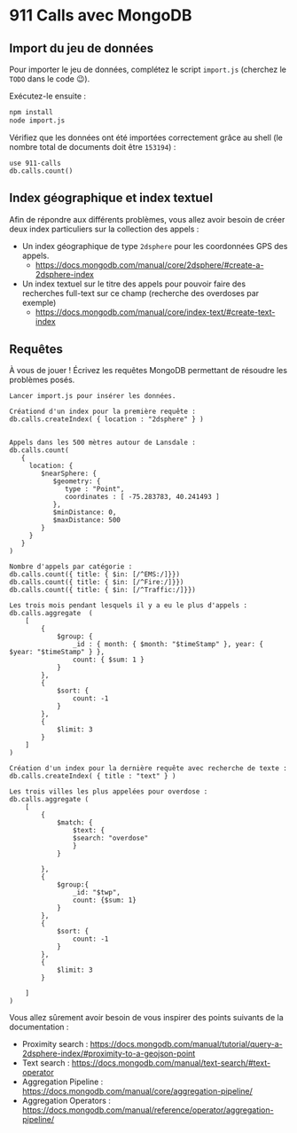 # 911 Calls avec MongoDB

## Import du jeu de données

Pour importer le jeu de données, complétez le script `import.js` (cherchez le `TODO` dans le code :wink:).

Exécutez-le ensuite :

```bash
npm install
node import.js
```

Vérifiez que les données ont été importées correctement grâce au shell (le nombre total de documents doit être `153194`) :

```
use 911-calls
db.calls.count()
```

## Index géographique et index textuel

Afin de répondre aux différents problèmes, vous allez avoir besoin de créer deux index particuliers sur la collection des appels :

* Un index géographique de type `2dsphere` pour les coordonnées GPS des appels.
  * https://docs.mongodb.com/manual/core/2dsphere/#create-a-2dsphere-index
* Un index textuel sur le titre des appels pour pouvoir faire des recherches full-text sur ce champ (recherche des overdoses par exemple)
  * https://docs.mongodb.com/manual/core/index-text/#create-text-index

## Requêtes

À vous de jouer ! Écrivez les requêtes MongoDB permettant de résoudre les problèmes posés.

```
Lancer import.js pour insérer les données.

Créationd d'un index pour la première requête :
db.calls.createIndex( { location : "2dsphere" } )


Appels dans les 500 mètres autour de Lansdale :
db.calls.count(
   {
     location: {
        $nearSphere: {
           $geometry: {
              type : "Point",
              coordinates : [ -75.283783, 40.241493 ]
           },
           $minDistance: 0,
           $maxDistance: 500
        }
     }
   }
)

Nombre d'appels par catégorie :
db.calls.count({ title: { $in: [/^EMS:/]}})
db.calls.count({ title: { $in: [/^Fire:/]}})
db.calls.count({ title: { $in: [/^Traffic:/]}})

Les trois mois pendant lesquels il y a eu le plus d'appels :
db.calls.aggregate  ( 
    [
        {
            $group: {
                _id : { month: { $month: "$timeStamp" }, year: { $year: "$timeStamp" } },
                count: { $sum: 1 }
            }
        },
        {
            $sort: {
                count: -1
            }
        },
        {
            $limit: 3
        }
    ]
)

Création d'un index pour la dernière requête avec recherche de texte :
db.calls.createIndex( { title : "text" } )

Les trois villes les plus appelées pour overdose :
db.calls.aggregate (
    [
        {
            $match: {
                $text: {
                $search: "overdose"
                }
            }
            
        },
        {
            $group:{
                _id: "$twp",
                count: {$sum: 1}
            }
        },
        {
            $sort: {
                count: -1
            }
        },
        {
            $limit: 3
        }

    ]
)

```

Vous allez sûrement avoir besoin de vous inspirer des points suivants de la documentation :

* Proximity search : https://docs.mongodb.com/manual/tutorial/query-a-2dsphere-index/#proximity-to-a-geojson-point
* Text search : https://docs.mongodb.com/manual/text-search/#text-operator
* Aggregation Pipeline : https://docs.mongodb.com/manual/core/aggregation-pipeline/
* Aggregation Operators : https://docs.mongodb.com/manual/reference/operator/aggregation-pipeline/
